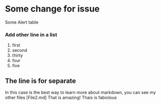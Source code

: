 # Some change for issue
Some
Alert table
### Add other line in a list
1. first
2. second
3. thirty
4. four
5. five

## The line is for separate 

In this case is the best way to learn more about markdown, you can see my other files [File2.md]
That is amazing!
Thais is fabiolous 

